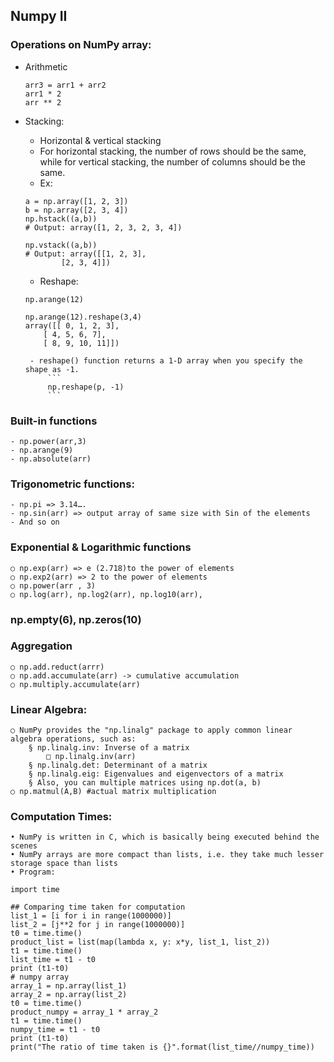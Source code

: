 ## Numpy II

### Operations on NumPy array:
- Arithmetic
	```
	arr3 = arr1 + arr2
	arr1 * 2
	arr ** 2
	```
- Stacking:
	- Horizontal & vertical stacking
	- For horizontal stacking, the number of rows should be the same, while for vertical stacking, the number of columns should be the same.
	- Ex:			
	```
	a = np.array([1, 2, 3])
	b = np.array([2, 3, 4])
	np.hstack((a,b))
	# Output: array([1, 2, 3, 2, 3, 4])
	
	np.vstack((a,b))
	# Output: array([[1, 2, 3], 
			[2, 3, 4]])
	```
	
	- Reshape:
	```
	np.arange(12)

	np.arange(12).reshape(3,4)
	array([[ 0, 1, 2, 3], 
		[ 4, 5, 6, 7], 
		[ 8, 9, 10, 11]])
	```
	   - reshape() function returns a 1-D array when you specify the shape as -1.
		   ```
		   np.reshape(p, -1)
		   ```
		   
### Built-in functions
	- np.power(arr,3)
	- np.arange(9)
	- np.absolute(arr)
### Trigonometric functions:
	- np.pi => 3.14….
	- np.sin(arr) => output array of same size with Sin of the elements
	- And so on
### Exponential & Logarithmic functions
	○ np.exp(arr) => e (2.718)to the power of elements
	○ np.exp2(arr) => 2 to the power of elements
	○ np.power(arr , 3)
	○ np.log(arr), np.log2(arr), np.log10(arr), 
### np.empty(6), np.zeros(10)
### Aggregation
	○ np.add.reduct(arrr)
	○ np.add.accumulate(arr) -> cumulative accumulation
	○ np.multiply.accumulate(arr)
### Linear Algebra:
	○ NumPy provides the "np.linalg" package to apply common linear algebra operations, such as:
		§ np.linalg.inv: Inverse of a matrix
			□ np.linalg.inv(arr)
		§ np.linalg.det: Determinant of a matrix
		§ np.linalg.eig: Eigenvalues and eigenvectors of a matrix
		§ Also, you can multiple matrices using np.dot(a, b) 
	○ np.matmul(A,B) #actual matrix multiplication


### Computation Times:
	• NumPy is written in C, which is basically being executed behind the scenes
	• NumPy arrays are more compact than lists, i.e. they take much lesser storage space than lists
	• Program:

```
import time

## Comparing time taken for computation
list_1 = [i for i in range(1000000)]
list_2 = [j**2 for j in range(1000000)]
t0 = time.time()
product_list = list(map(lambda x, y: x*y, list_1, list_2))
t1 = time.time()
list_time = t1 - t0
print (t1-t0)
# numpy array 
array_1 = np.array(list_1)
array_2 = np.array(list_2)
t0 = time.time()
product_numpy = array_1 * array_2
t1 = time.time()
numpy_time = t1 - t0
print (t1-t0)
print("The ratio of time taken is {}".format(list_time//numpy_time))
```


